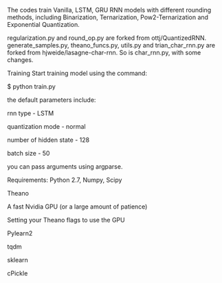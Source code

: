 The codes train Vanilla, LSTM, GRU RNN models with different rounding methods, including Binarization, Ternarization, Pow2-Ternarization and Exponential Quantization.

regularization.py and round_op.py are forked from ottj/QuantizedRNN. generate_samples.py, theano_funcs.py, utils.py and trian_char_rnn.py are forked from hjweide/lasagne-char-rnn. So is char_rnn.py, with some changes.

Training 
Start training model using the command:

$ python train.py

the default parameters include:

rnn type - LSTM

quantization mode - normal

number of hidden state - 128

batch size - 50

you can pass arguments using argparse.

Requirements:
Python 2.7, Numpy, Scipy

Theano

A fast Nvidia GPU (or a large amount of patience)

Setting your Theano flags to use the GPU

Pylearn2

tqdm

sklearn

cPickle 

